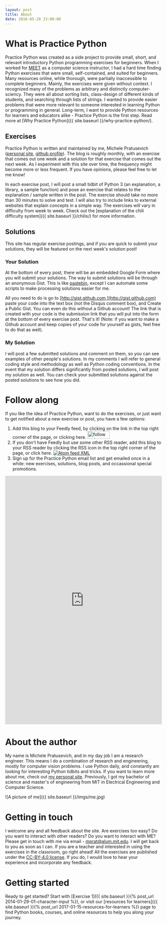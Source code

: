 ```yaml
---
layout: post
title: About
date: 2016-05-28 23:00:00
---
```


# What is Practice Python

Practice Python was created as a side project to provide small, short, and relevant introductory Python programming exercises for beginners. When I worked for [MEET](http://meet.mit.edu/) as a computer science instructor, I had a hard time finding Python exercises that were small, self-contained, and suited for beginners. Many resources online, while thorough, were partially inaccessible to complete beginners. Mainly, the exercises were given without context. I recognized many of the problems as arbitrary and distinctly computer-sciency. They were all about sorting lists, class-design of different kinds of students, and searching through lists of strings. I wanted to provide easier problems that were more relevant to someone interested in learning Python or programming in general. Long-term, I want to provide Python resources for learners and educators alike - Practice Python is the first step. Read more at [Why Practice Python]({{ site.baseurl }}/why-practice-python/).

## Exercises

Practice Python is written and maintained by me, Michele Pratusevich ([personal site](http://mprat.org), [github profile](http://github.com/mprat)). The blog is roughly monthly, with an exercise that comes out one week and a solution for that exercise that comes out the next week. As I experiment with this site over time, the frequency might become more or less frequent. If you have opinions, please feel free to let me know!

In each exercise post, I will post a small tidbit of Python 3 (an explanation, a library, a sample function) and pose an exercise that relates to the explanation / sample written in the post. The exercise should take no more than 30 minutes to solve and test. I will also try to include links to external websites that explain concepts in a simple way. The exercises will vary in difficulty from week to week. Check out the [explanation of the chili difficulty system]({{ site.baseurl }}/chilis/) for more information.

## Solutions

This site has regular exercise postings, and if you are quick to submit your solutions, they will be featured on the next week's solution post!

### Your Solution

At the bottom of every post, there will be an embedded Google Form where you will submit your solutions. The way to submit solutions will be through an anonymous Gist. This is like [pastebin](http://pastebin.com/), except I can automate some scripts to make processing solutions easier for me.

All you need to do is go to [http://gist.github.com,](http://gist.github.com) paste your code into the text box (not the Disqus comment box), and Create a Public Gist. You can even do this without a Github account! The link that is created with your code is the submission link that you will put into the form at the bottom of every exercise post. That's it! (Note: if you want to make a Github account and keep copies of your code for yourself as gists, feel free to do that as well).

### My Solution

I will post a few submitted solutions and comment on them, so you can see examples of other people's solutions. In my comments I will refer to general coding style and methodology as well as Python coding conventions. In the event that my solution differs significantly from posted solutions, I will post my solution as well. You can check your submitted solutions against the posted solutions to see how you did.


# Follow along

If you like the idea of Practice Python, want to do the exercises, or just want to get notified about a new exercise or post, you have a few options:

1. Add this blog to your Feedly feed, by clicking on the link in the top right corner of the page, or clicking here. <a href='http://cloud.feedly.com/#subscription%2Ffeed%2Fhttp%3A%2F%2Fpracticepython.org%2Fatom.xml' target='blank'><img id='feedlyFollow' src='http://s3.feedly.com/img/follows/feedly-follow-rectangle-volume-medium_2x.png' alt='follow us in feedly' width='71' height='25'></a>
2. If you don't have Feedly but use some other RSS reader, add this blog to your RSS reader by clicking the RSS icon in the top right corner of the page, or click here. <a href="{{ site.production_url }}/atom.xml" target="_blank"><img class="logo-small" src="{{ site.baseurl }}/assets/img/rss_img.png" alt="Atom feed XML"></a>
3. Sign up for the Practice Python email list and get emailed once in a while: new exercises, solutions, blog posts, and occassional special promotions. 
<iframe width="540" height="800" src="https://77c43a6f.sibforms.com/serve/MUIEAC46Ul3cRO00m03bg_L5BpCuRNtW8PEOsfNjEFjL8hkCTdx86THwu5Upl88h48vResTPsD2wdNCtV2nCM6xuYh2yyGhWigHShxdaVy5d1HB8BCW-LSyD9b6kjW9LTVaGmdx6ek95rwCMgmE2F7JBP9QbqWIx3xBCp3mxas6seqB5u8QaZKlNzuSZ5NzaeWbEwSQxHkTiNAee" frameborder="0" scrolling="auto" allowfullscreen style="display: block;margin-left: auto;margin-right: auto;max-width: 100%;"></iframe>

# About the author

My name is Michele Pratusevich, and in my day job I am a research engineer. This means I do a combination of research and engineering, mostly for computer vision problems. I use Python daily, and constantly am looking for interesting Python tidbits and tricks. If you want to learn more about me, check out [my personal site](http://mprat.org). Previously, I got my bachelor of science and master's of engineering from MIT in Electrical Engineering and Computer Science. 

![A picture of me]({{ site.baseurl }}/imgs/me.jpg)

# Getting in touch

I welcome any and all feedback about the site. Are exercises too easy? Do you want to interact with other readers? Do you want to interact with ME? Please get in touch with me via email - <a href="mailto:mprat@alum.mit.edu">mprat@alum.mit.edu</a>. I will get back to you as soon as I can. If you are a teacher and interested in using the exercises in the classroom, go right ahead! All the exercises are published under the [CC-BY-4.0 license](https://creativecommons.org/licenses/by/4.0/). If you do, I would love to hear your experience and incorporate any feedback.

# Getting started

Ready to get started? Start with [Exercise 1]({{ site.baseurl }}{% post_url 2014-01-29-01-character-input %}), or visit our [resources for learners]({{ site.baseurl }}{% post_url 2017-01-15-resources-for-learners %}) page to find Python books, courses, and online resources to help you along your journey.

